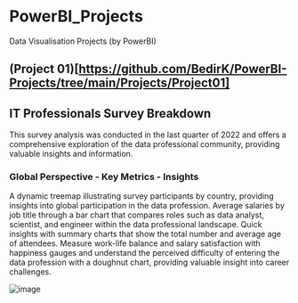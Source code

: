 # PowerBI_Projects
Data Visualisation Projects (by PowerBI)
## (Project 01)[https://github.com/BedirK/PowerBI-Projects/tree/main/Projects/Project01]
## IT Professionals Survey Breakdown
This survey analysis was conducted in the last quarter of 2022 and offers a comprehensive exploration of the data professional community, providing valuable insights and information.
### Global Perspective - Key Metrics - Insights
A dynamic treemap illustrating survey participants by country, providing insights into global participation in the data profession.
 Average salaries by job title through a bar chart that compares roles such as data analyst, scientist, and engineer within the data professional landscape.
Quick insights with summary charts that show the total number and average age of attendees.
Measure work-life balance and salary satisfaction with happiness gauges and understand the perceived difficulty of entering the data profession with a doughnut chart, providing valuable insight into career challenges.

  ![image](https://github.com/BedirK/PowerBI_Studies/assets/103532330/576661cf-15a1-40fa-945b-82c043ae5060)


  
